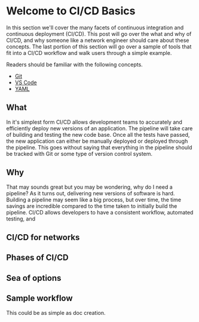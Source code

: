 # Welcome to CI/CD Basics

In this section we'll cover the many facets of continuous integration and continuous deployment (CI/CD). This post will go over the what and why of CI/CD, and why someone like a network engineer should care about these concepts. The last portion of this section will go over a sample of tools that fit into a CI/CD workflow and walk users through a simple example.

Readers should be familiar with the following concepts.

- [Git](git.md)
- [VS Code](vscode.md)
- [YAML](jinja-yaml.md)

## What

In it's simplest form CI/CD allows development teams to accurately and efficiently deploy new versions of an application. The pipeline will take care of building and testing the new code base. Once all the tests have passed, the new application can either be manually deployed or deployed through the pipeline. This goes without saying that everything in the pipeline should be tracked with Git or some type of version control system.

## Why

That may sounds great but you may be wondering, why do I need a pipeline? As it turns out, delivering new versions of software is hard. Building a pipeline may seem like a big process, but over time, the time savings are incredible compared to the time taken to initially build the pipeline. CI/CD allows developers to have a consistent workflow, automated testing, and

## CI/CD for networks

## Phases of CI/CD

## Sea of options

## Sample workflow

This could be as simple as doc creation.
